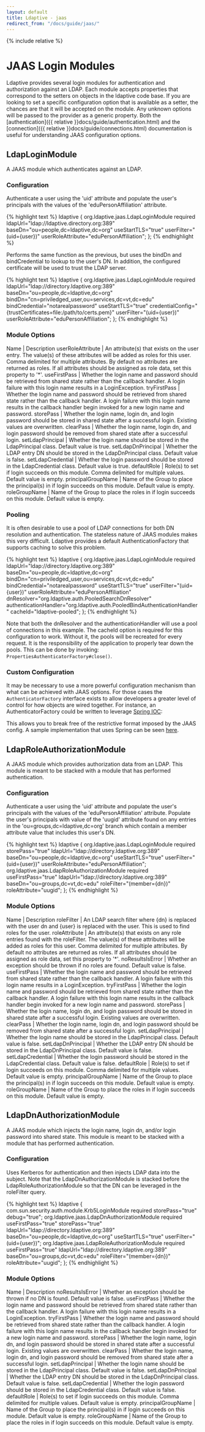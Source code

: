 ```yaml
---
layout: default
title: Ldaptive - jaas
redirect_from: "/docs/guide/jaas/"
---
```


{% include relative %}

# JAAS Login Modules

Ldaptive provides several login modules for authentication and authorization against an LDAP. Each module accepts properties that correspond to the setters on objects in the ldaptive code base. If you are looking to set a specific configuration option that is available as a setter, the chances are that it will be accepted on the module. Any unknown options will be passed to the provider as a generic property. Both the [authentication]({{ relative }}docs/guide/authentication.html) and the [connection]({{ relative }}docs/guide/connections.html) documentation is useful for understanding JAAS configuration options.

## LdapLoginModule

A JAAS module which authenticates against an LDAP.

### Configuration

Authenticate a user using the 'uid' attribute and populate the user's principals with the values of the 'eduPersonAffiliation' attribute.

{% highlight text %}
ldaptive {
  org.ldaptive.jaas.LdapLoginModule required
    ldapUrl="ldap://ldaptive.directory.org:389"
    baseDn="ou=people,dc=ldaptive,dc=org"
    useStartTLS="true"
    userFilter="(uid={user})"
    userRoleAttribute="eduPersonAffiliation";
};
{% endhighlight %}

Performs the same function as the previous, but uses the bindDn and bindCredential to lookup to the user's DN. In addition, the configured certificate will be used to trust the LDAP server.

{% highlight text %}
ldaptive {
  org.ldaptive.jaas.LdapLoginModule required
    ldapUrl="ldap://directory.ldaptive.org:389"
    baseDn="ou=people,dc=ldaptive,dc=org"
    bindDn="cn=priviledged_user,ou=services,dc=vt,dc=edu"
    bindCredential="notarealpassword"
    useStartTLS="true"
    credentialConfig="{trustCertificates=file:/path/to/certs.pem}"
    userFilter="(uid={user})"
    userRoleAttribute="eduPersonAffiliation";
};
{% endhighlight %}

### Module Options

Name | Description
userRoleAttribute | An attribute(s) that exists on the user entry. The value(s) of these attributes will be added as roles for this user. Comma delimited for multiple attributes. By default no attributes are returned as roles. If all attributes should be assigned as role data, set this property to '*'.
useFirstPass | Whether the login name and password should be retrieved from shared state rather than the callback handler. A login failure with this login name results in a LoginException.
tryFirstPass | Whether the login name and password should be retrieved from shared state rather than the callback handler. A login failure with this login name results in the callback handler begin invoked for a new login name and password.
storePass | Whether the login name, login dn, and login password should be stored in shared state after a successful login. Existing values are overwritten.
clearPass | Whether the login name, login dn, and login password should be removed from shared state after a successful login.
setLdapPrincipal | Whether the login name should be stored in the LdapPrincipal class. Default value is true.
setLdapDnPrincipal | Whether the LDAP entry DN should be stored in the LdapDnPrincipal class. Default value is false.
setLdapCredential | Whether the login password should be stored in the LdapCredential class. Default value is true.
defaultRole | Role(s) to set if login succeeds on this module. Comma delimited for multiple values. Default value is empty.
principalGroupName | Name of the Group to place the principal(s) in if login succeeds on this module. Default value is empty.
roleGroupName | Name of the Group to place the roles in if login succeeds on this module. Default value is empty.

### Pooling

It is often desirable to use a pool of LDAP connections for both DN resolution and authentication. The stateless nature of JAAS modules makes this very difficult. Ldaptive provides a default AuthenticationFactory that supports caching to solve this problem.


{% highlight text %}
ldaptive {
  org.ldaptive.jaas.LdapLoginModule required
    ldapUrl="ldap://directory.ldaptive.org:389"
    baseDn="ou=people,dc=ldaptive,dc=org"
    bindDn="cn=priviledged_user,ou=services,dc=vt,dc=edu"
    bindCredential="notarealpassword"
    useStartTLS="true"
    userFilter="(uid={user})"
    userRoleAttribute="eduPersonAffiliation"
    dnResolver="org.ldaptive.auth.PooledSearchDnResolver"
    authenticationHandler="org.ldaptive.auth.PooledBindAuthenticationHandler"
    cacheId="ldaptive-pooled";
};
{% endhighlight %}

Note that both the dnResolver and the authenticationHandler will use a pool of connections in this example. The cacheId option is required for this configuration to work. Without it, the pools will be recreated for every request. It is the responsibility of the application to properly tear down the pools. This can be done by invoking: `PropertiesAuthenticatorFactory#close()`.

### Custom Configuration

It may be necessary to use a more powerful configuration mechanism than what can be achieved with JAAS options. For those cases the `AuthenticatorFactory` interface exists to allow developers a greater level of control for how objects are wired together. For instance, an AuthenticatorFactory could be written to leverage [Spring IOC](http://static.springsource.org/spring/docs/3.0.x/spring-framework-reference/html/beans.html):

This allows you to break free of the restrictive format imposed by the JAAS config. A sample implementation that uses Spring can be seen [here](https://github.com/vt-middleware/ldaptive/blob/master/integration/src/test/java/org/ldaptive/jaas/SpringAuthenticatorFactory.java).

## LdapRoleAuthorizationModule

A JAAS module which provides authorization data from an LDAP. This module is meant to be stacked with a module that has performed authentication.

### Configuration

Authenticate a user using the 'uid' attribute and populate the user's principals with the values of the 'eduPersonAffiliation' attribute. Populate the user's principals with value of the 'uugid' attribute found on any entries in the 'ou=groups,dc=ldaptive,dc=org' branch which contain a member attribute value that includes this user's DN.

{% highlight text %}
ldaptive {
  org.ldaptive.jaas.LdapLoginModule required
    storePass="true"
    ldapUrl="ldap://directory.ldaptive.org:389"
    baseDn="ou=people,dc=ldaptive,dc=org"
    useStartTLS="true"
    userFilter="(uid={user})"
    userRoleAttribute="eduPersonAffiliation";
  org.ldaptive.jaas.LdapRoleAuthorizationModule required
    useFirstPass="true"
    ldapUrl="ldap://directory.ldaptive.org:389"
    baseDn="ou=groups,dc=vt,dc=edu"
    roleFilter="(member={dn})"
    roleAttribute="uugid";
};
{% endhighlight %}

### Module Options

Name | Description
roleFilter | An LDAP search filter where {dn} is replaced with the user dn and {user} is replaced with the user. This is used to find roles for the user.
roleAttribute | An attribute(s) that exists on any role entries found with the roleFilter. The value(s) of these attributes will be added as roles for this user. Comma delimited for multiple attributes. By default no attributes are returned as roles. If all attributes should be assigned as role data, set this property to '*'.
noResultsIsError | Whether an exception should be thrown if no roles are found. Default value is false.
useFirstPass | Whether the login name and password should be retrieved from shared state rather than the callback handler. A login failure with this login name results in a LoginException.
tryFirstPass | Whether the login name and password should be retrieved from shared state rather than the callback handler. A login failure with this login name results in the callback handler begin invoked for a new login name and password.
storePass | Whether the login name, login dn, and login password should be stored in shared state after a successful login. Existing values are overwritten.
clearPass | Whether the login name, login dn, and login password should be removed from shared state after a successful login.
setLdapPrincipal | Whether the login name should be stored in the LdapPrincipal class. Default value is false.
setLdapDnPrincipal | Whether the LDAP entry DN should be stored in the LdapDnPrincipal class. Default value is false.
setLdapCredential | Whether the login password should be stored in the LdapCredential class. Default value is false.
defaultRole | Role(s) to set if login succeeds on this module. Comma delimited for multiple values. Default value is empty.
principalGroupName | Name of the Group to place the principal(s) in if login succeeds on this module. Default value is empty.
roleGroupName | Name of the Group to place the roles in if login succeeds on this module. Default value is empty.

## LdapDnAuthorizationModule

A JAAS module which injects the login name, login dn, and/or login password into shared state. This module is meant to be stacked with a module that has performed authentication.

### Configuration

Uses Kerberos for authentication and then injects LDAP data into the subject. Note that the LdapDnAuthorizationModule is stacked before the LdapRoleAuthorizationModule so that the DN can be leveraged in the roleFilter query.

{% highlight text %}
ldaptive {
  com.sun.security.auth.module.Krb5LoginModule required
    storePass="true"
    debug="true";
  org.ldaptive.jaas.LdapDnAuthorizationModule required
    useFirstPass="true"
    storePass="true"
    ldapUrl="ldap://directory.ldaptive.org:389"
    baseDn="ou=people,dc=ldaptive,dc=org"
    useStartTLS="true"
    userFilter="(uid={user})";
  org.ldaptive.jaas.LdapRoleAuthorizationModule required
    useFirstPass="true"
    ldapUrl="ldap://directory.ldaptive.org:389"
    baseDn="ou=groups,dc=vt,dc=edu"
    roleFilter="(member={dn})"
    roleAttribute="uugid";
};
{% endhighlight %}

### Module Options

Name | Description
noResultsIsError | Whether an exception should be thrown if no DN is found. Default value is false.
useFirstPass | Whether the login name and password should be retrieved from shared state rather than the callback handler. A login failure with this login name results in a LoginException.
tryFirstPass | Whether the login name and password should be retrieved from shared state rather than the callback handler. A login failure with this login name results in the callback handler begin invoked for a new login name and password.
storePass | Whether the login name, login dn, and login password should be stored in shared state after a successful login. Existing values are overwritten.
clearPass | Whether the login name, login dn, and login password should be removed from shared state after a successful login.
setLdapPrincipal | Whether the login name should be stored in the LdapPrincipal class. Default value is false.
setLdapDnPrincipal | Whether the LDAP entry DN should be stored in the LdapDnPrincipal class. Default value is false.
setLdapCredential | Whether the login password should be stored in the LdapCredential class. Default value is false.
defaultRole | Role(s) to set if login succeeds on this module. Comma delimited for multiple values. Default value is empty.
principalGroupName | Name of the Group to place the principal(s) in if login succeeds on this module. Default value is empty.
roleGroupName | Name of the Group to place the roles in if login succeeds on this module. Default value is empty.

